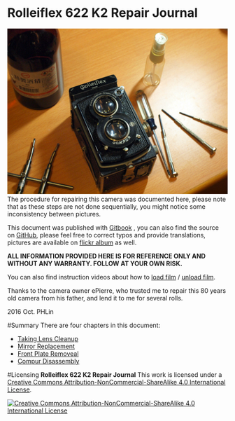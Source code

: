 # Rolleiflex 622 K2 Repair Journal

![Rolleiflex](../images/P1090459.JPG)
The procedure for repairing this camera was documented here, please note that as these steps are not done sequentially, you might notice some inconsistency between pictures.

This document was published with [Gitbook](https://cypresslin.gitbooks.io/rolleiflex-622-repair/content/) , you can also find the source on [GitHub](https://github.com/Cypresslin/book-repair-rolleiflex622), please feel free to correct typos and provide translations, pictures are available on [flickr album](https://www.flickr.com/photos/57342563@N00/albums/72157672119064724) as well.

**ALL INFORMATION PROVIDED HERE IS FOR REFERENCE ONLY AND WITHOUT ANY WARRANTY. FOLLOW AT YOUR OWN RISK.**

You can also find instruction videos about how to [load film](https://youtu.be/vM9XcC0Qwdc) / [unload film](https://youtu.be/Zn-e0FLdRuc).

Thanks to the camera owner ePierre, who trusted me to repair this 80 years old camera from his father, and lend it to me for several rolls.

2016 Oct. PHLin

#Summary
There are four chapters in this document:
* [Taking Lens Cleanup](lens_cleaning.md)
* [Mirror Replacement](mirror_replacement.md)
* [Front Plate Removeal](front_plate.md)
* [Compur Disassembly](disassemble_compur.md)

#Licensing
**Rolleiflex 622 K2 Repair Journal** This work is licensed under a [Creative Commons Attribution-NonCommercial-ShareAlike 4.0 International License](http://creativecommons.org/licenses/by-nc-sa/4.0/).

[![Creative Commons Attribution-NonCommercial-ShareAlike 4.0 International License](https://i.creativecommons.org/l/by-nc-sa/4.0/88x31.png)](http://creativecommons.org/licenses/by-nc-sa/4.0/)


